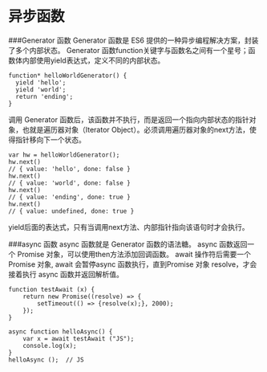 异步函数
===================

###Generator 函数
Generator 函数是 ES6 提供的一种异步编程解决方案，封装了多个内部状态。
Generator 函数function关键字与函数名之间有一个星号；函数体内部使用yield表达式，定义不同的内部状态。
```
function* helloWorldGenerator() {
  yield 'hello';
  yield 'world';
  return 'ending';
}
```
调用 Generator 函数后，该函数并不执行，而是返回一个指向内部状态的指针对象，也就是遍历器对象（Iterator Object）。必须调用遍历器对象的next方法，使得指针移向下一个状态。
```
var hw = helloWorldGenerator();
hw.next()
// { value: 'hello', done: false }
hw.next()
// { value: 'world', done: false }
hw.next()
// { value: 'ending', done: true }
hw.next()
// { value: undefined, done: true }
```
yield后面的表达式，只有当调用next方法、内部指针指向该语句时才会执行。

###async 函数
async 函数就是 Generator 函数的语法糖。
async 函数返回一个 Promise 对象，可以使用then方法添加回调函数。
await 操作符后需要一个 Promise 对象, await 会暂停async 函数执行，直到Promise 对象 resolve，才会接着执行 async 函数并返回解析值。

	function testAwait (x) {
		return new Promise((resolve) => {
			setTimeout(() => {resolve(x);}, 2000);
		});
	}
	
	async function helloAsync() {
		var x = await testAwait ("JS");
		console.log(x); 
	}
	helloAsync ();  // JS